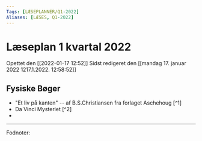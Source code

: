 ```yaml
---
Tags: [LÆSEPLANNER/Q1-2022]
Aliases: [LÆSES, Q1-2022]
---
```

# Læseplan 1 kvartal 2022
Opettet den [[2022-01-17 12:52]]
Sidst redigeret den [[mandag 17. januar 2022 1217.1.2022. 12:58:52]]

## Fysiske Bøger
  - "Et liv på kanten" -- af B.S.Christiansen fra forlaget Aschehoug [^1]
  - Da Vinci Mysteriet [^2] 
  -  










---
Fodnoter:


